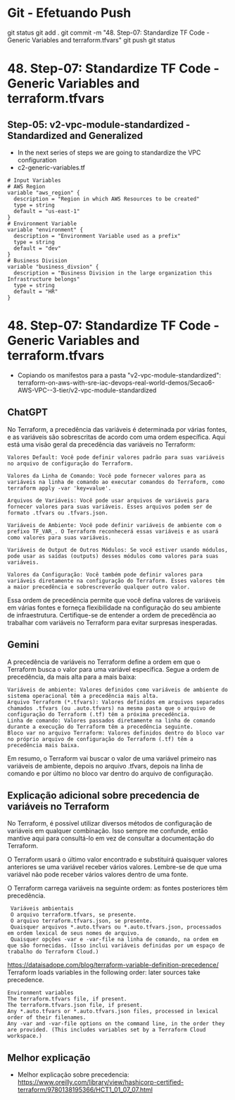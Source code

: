
# ############################################################################
# ############################################################################
# ############################################################################
# Git - Efetuando Push

git status
git add .
git commit -m "48. Step-07: Standardize TF Code - Generic Variables and terraform.tfvars"
git push
git status


# ############################################################################
# ############################################################################
# ############################################################################
# 48. Step-07: Standardize TF Code - Generic Variables and terraform.tfvars

## Step-05: v2-vpc-module-standardized - Standardized and Generalized
- In the next series of steps we are going to standardize the VPC configuration
- c2-generic-variables.tf
```t
# Input Variables
# AWS Region
variable "aws_region" {
  description = "Region in which AWS Resources to be created"
  type = string
  default = "us-east-1"  
}
# Environment Variable
variable "environment" {
  description = "Environment Variable used as a prefix"
  type = string
  default = "dev"
}
# Business Division
variable "business_divsion" {
  description = "Business Division in the large organization this Infrastructure belongs"
  type = string
  default = "HR"
}
```




# ############################################################################
# ############################################################################
# ############################################################################
# 48. Step-07: Standardize TF Code - Generic Variables and terraform.tfvars

- Copiando os manifestos para a pasta "v2-vpc-module-standardized":
terraform-on-aws-with-sre-iac-devops-real-world-demos/Secao6-AWS-VPC--3-tier/v2-vpc-module-standardized


## ChatGPT

No Terraform, a precedência das variáveis é determinada por várias fontes, e as variáveis são sobrescritas de acordo com uma ordem específica. Aqui está uma visão geral da precedência das variáveis no Terraform:

    Valores Default: Você pode definir valores padrão para suas variáveis no arquivo de configuração do Terraform.

    Valores da Linha de Comando: Você pode fornecer valores para as variáveis na linha de comando ao executar comandos do Terraform, como terraform apply -var 'key=value'.

    Arquivos de Variáveis: Você pode usar arquivos de variáveis para fornecer valores para suas variáveis. Esses arquivos podem ser de formato .tfvars ou .tfvars.json.

    Variáveis de Ambiente: Você pode definir variáveis de ambiente com o prefixo TF_VAR_. O Terraform reconhecerá essas variáveis e as usará como valores para suas variáveis.

    Variáveis de Output de Outros Módulos: Se você estiver usando módulos, pode usar as saídas (outputs) desses módulos como valores para suas variáveis.

    Valores da Configuração: Você também pode definir valores para variáveis diretamente na configuração do Terraform. Esses valores têm a maior precedência e sobrescreverão qualquer outro valor.

Essa ordem de precedência permite que você defina valores de variáveis em várias fontes e forneça flexibilidade na configuração do seu ambiente de infraestrutura. Certifique-se de entender a ordem de precedência ao trabalhar com variáveis no Terraform para evitar surpresas inesperadas.



## Gemini

A precedência de variáveis no Terraform define a ordem em que o Terraform busca o valor para uma variável específica. Segue a ordem de precedência, da mais alta para a mais baixa:

    Variáveis de ambiente: Valores definidos como variáveis de ambiente do sistema operacional têm a precedência mais alta.
    Arquivo Terraform (*.tfvars): Valores definidos em arquivos separados chamados .tfvars (ou .auto.tfvars) na mesma pasta que o arquivo de configuração do Terraform (.tf) têm a próxima precedência.
    Linha de comando: Valores passados diretamente na linha de comando durante a execução do Terraform têm a precedência seguinte.
    Bloco var no arquivo Terraform: Valores definidos dentro do bloco var no próprio arquivo de configuração do Terraform (.tf) têm a precedência mais baixa.

Em resumo, o Terraform vai buscar o valor de uma variável primeiro nas variáveis de ambiente, depois no arquivo .tfvars, depois na linha de comando e por último no bloco var dentro do arquivo de configuração.




## Explicação adicional sobre precedencia de variáveis no Terraform

No Terraform, é possível utilizar diversos métodos de configuração de variáveis em qualquer combinação. Isso sempre me confunde, então mantive aqui para consultá-lo em vez de consultar a documentação do Terraform.

O Terraform usará o último valor encontrado e substituirá quaisquer valores anteriores se uma variável receber vários valores. Lembre-se de que uma variável não pode receber vários valores dentro de uma fonte.

O Terraform carrega variáveis na seguinte ordem: as fontes posteriores têm precedência.

     Variáveis ​​ambientais
     O arquivo terraform.tfvars, se presente.
     O arquivo terraform.tfvars.json, se presente.
     Quaisquer arquivos *.auto.tfvars ou *.auto.tfvars.json, processados em ordem lexical de seus nomes de arquivo.
     Quaisquer opções -var e -var-file na linha de comando, na ordem em que são fornecidas. (Isso inclui variáveis definidas por um espaço de trabalho do Terraform Cloud.)





<https://dataisadope.com/blog/terraform-variable-definition-precedence/>
Terraform loads variables in the following order: later sources take precedence.

    Environment variables
    The terraform.tfvars file, if present.
    The terraform.tfvars.json file, if present.
    Any *.auto.tfvars or *.auto.tfvars.json files, processed in lexical order of their filenames.
    Any -var and -var-file options on the command line, in the order they are provided. (This includes variables set by a Terraform Cloud workspace.)



## Melhor explicação
- Melhor explicação sobre precedencia:
<https://www.oreilly.com/library/view/hashicorp-certified-terraform/9780138195366/HCT1_01_07_07.html>